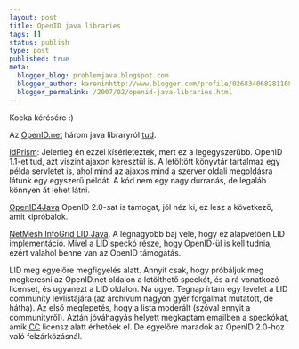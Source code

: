 ```yaml
---
layout: post
title: OpenID java libraries
tags: []
status: publish
type: post
published: true
meta:
  blogger_blog: problemjava.blogspot.com
  blogger_author: kareninhttp://www.blogger.com/profile/02683406828110839343noreply@blogger.com
  blogger_permalink: /2007/02/openid-java-libraries.html
---
```

Kocka kérésére :)

  
Az [OpenID.net](http://www.openid.net) három java libraryról
[tud](http://openid.net/wiki/index.php/Libraries).

  
[IdPrism](http://www.idprism.org/): Jelenleg én ezzel kísérleteztek, mert ez a
legegyszerűbb. OpenID 1.1-et tud, azt viszint ajaxon keresztül is. A letöltött
könyvtár tartalmaz egy példa servletet is, ahol mind az ajaxos mind a szerver
oldali megoldásra látunk egy egyszerű példát. A kód nem egy nagy durranás, de
legaláb könnyen át lehet látni.

  
[OpenID4Java](http://code.sxip.com/openid4java/) OpenID 2.0-sat is támogat,
jól néz ki, ez lesz a következő, amit kipróbálok.

  
[NetMesh InfoGrid LID Java](http://lid.netmesh.org/wiki/Main_Page). A
legnagyobb baj vele, hogy ez alapvetően LID implementáció. Mivel a LID speckó
része, hogy OpenID-ül is kell tudnia, ezért valahol benne van az OpenID
támogatás.

  
LID meg egyelőre megfigyelés alatt. Annyit csak, hogy próbáljuk meg megkeresni
az OpenID.net oldalon a letölthető speckót, és a rá vonatkozó licenset, és
ugyanezt a LID oldalon. Na ugye. Tegnap írtam egy levelet a LID community
levlistájára (az archívum nagyon gyér forgalmat mutatott, de hátha). Az első
meglepetés, hogy a lista moderált (szóval ennyit a communityről). Aztán
jóváhagyás helyett megkaptam emailben a speckókat, amik
[CC](http://creativecommons.org/licenses/by-sa/2.0/) licensz alatt érhetőek
el. De egyelőre maradok az OpenID 2.0-hoz való felzárkózásnál.

